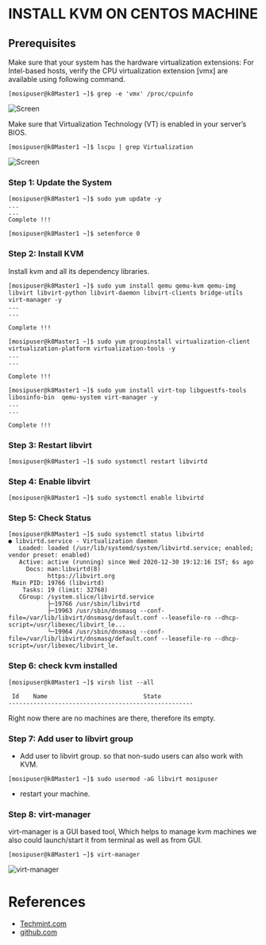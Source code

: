 # INSTALL KVM ON CENTOS MACHINE

## Prerequisites

Make sure that your system has the hardware virtualization extensions: For Intel-based hosts, verify the CPU virtualization extension [vmx] are available using following command.

```
[mosipuser@k8Master1 ~]$ grep -e 'vmx' /proc/cpuinfo
```
![Screen](../../../images/check_cpu_virtualization.png)

Make sure that Virtualization Technology (VT) is enabled in your server’s BIOS. 

```
[mosipuser@k8Master1 ~]$ lscpu | grep Virtualization
```

![Screen](../../../images/check_virtualization_enable.png)

### Step 1: Update the System

```
[mosipuser@k8Master1 ~]$ sudo yum update -y
...
...
Complete !!!
```

```
[mosipuser@k8Master1 ~]$ setenforce 0
```

### Step 2: Install KVM 

Install kvm and all its dependency libraries.

```
[mosipuser@k8Master1 ~]$ sudo yum install qemu qemu-kvm qemu-img libvirt libvirt-python libvirt-daemon libvirt-clients bridge-utils virt-manager -y
...
...

Complete !!!
```

```
[mosipuser@k8Master1 ~]$ sudo yum groupinstall virtualization-client virtualization-platform virtualization-tools -y
...
...

Complete !!!
```

```
[mosipuser@k8Master1 ~]$ sudo yum install virt-top libguestfs-tools libosinfo-bin  qemu-system virt-manager -y
...
...

Complete !!!
```

### Step 3: Restart libvirt

```
[mosipuser@k8Master1 ~]$ sudo systemctl restart libvirtd
```

### Step 4: Enable libvirt

```
[mosipuser@k8Master1 ~]$ sudo systemctl enable libvirtd
```

### Step 5: Check Status

```
[mosipuser@k8Master1 ~]$ sudo systemctl status libvirtd
● libvirtd.service - Virtualization daemon
   Loaded: loaded (/usr/lib/systemd/system/libvirtd.service; enabled; vendor preset: enabled)
   Active: active (running) since Wed 2020-12-30 19:12:16 IST; 6s ago
     Docs: man:libvirtd(8)
           https://libvirt.org
 Main PID: 19766 (libvirtd)
    Tasks: 19 (limit: 32768)
   CGroup: /system.slice/libvirtd.service
           ├─19766 /usr/sbin/libvirtd
           ├─19963 /usr/sbin/dnsmasq --conf-file=/var/lib/libvirt/dnsmasq/default.conf --leasefile-ro --dhcp-script=/usr/libexec/libvirt_le...
           └─19964 /usr/sbin/dnsmasq --conf-file=/var/lib/libvirt/dnsmasq/default.conf --leasefile-ro --dhcp-script=/usr/libexec/libvirt_le.
```
### Step 6: check kvm installed

```
[mosipuser@k8Master1 ~]$ virsh list --all

 Id    Name                           State
----------------------------------------------------

```
Right now there are no machines are there, therefore its empty.

### Step 7: Add user to libvirt group 

* Add user to libvirt group. so that non-sudo users can also work with KVM.

```
[mosipuser@k8Master1 ~]$ sudo usermod -aG libvirt mosipuser
```

* restart your machine.

### Step 8: virt-manager

virt-manager is a GUI based tool, Which helps to manage kvm machines 
we also could launch/start it from terminal as well as from GUI.

```
[mosipuser@k8Master1 ~]$ virt-manager
```
                 
 ![virt-manager](../../../images/virt-manager.png)
 
 
# References

* [Techmint.com](https://www.tecmint.com/install-and-configure-kvm-in-linux/)
* [github.com](https://github.com/adrowit/ekyc/blob/master/doc/infra/kvm.md)
